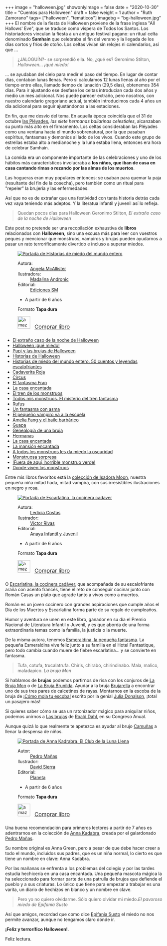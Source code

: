 +++
image = "halloween.jpg"
showonlyimage = false
date = "2020-10-30"
title = "Cuentos para Halloween"
draft = false
weight = 1
author = "Ruth Zamorano"
tags= ["halloween", "temáticos"]
imagebg = "bg-halloween.jpg"
+++
El nombre de la fiesta de Halloween proviene de la frase inglesa  "All Hallows' Eve", que se traduce como víspera de Todos los Santos. 
Los historiadores vinculan la fiesta a un antiguo festival pagano: un ritual celta denominado **Samhain** que celebraba el fin del verano y la llegada de los días cortos y fríos de otoño. 
Los celtas vivían sin relojes ni calendarios, así que ...
<!--more-->

>¿JALOGUÍN?- se sorprendió ella. No, ¿qué es? 
<span>Geronimo Stilton, 
<cite>Halloween... ¡qué miedo!</cite></span>

... se ayudaban del cielo para medir el paso del tiempo.  En lugar de contar días, contaban lunas llenas. Pero si calculamos 12 lunas llenas al año por el tiempo entre ellas, llamado tiempo de lunación (29,5 días), obtenemos 354 días. Para ir ajustando ese desfase los celtas introducían cada dos años y medio un mes adicional.  Nos puede parecer extraño, pero nosotros, con nuestro calendario gregoriano actual, también introducimos cada 4 años un día adicional para seguir ajustándonos a las estaciones.
  
En fin, que me desvío del tema. En aquella época coincidía que el 31 de octubre [las Pléyades](https://apod.nasa.gov/apod/ap021201.html), *las siete hermanas bailarinas celestiales*, alcanzaban su punto más alto en el firmamento. Los celtas consideraban las Pléyades como una ventana hacia el mundo sobrenatural, por la que pasaban espíritus, fantasmas y demonios al lado de los vivos. Cuando este grupo de estrellas estaba alto a medianoche y la luna estaba llena, entonces era hora de celebrar Samhain.

La comida era un componente importante de las celebraciones y uno de los hábitos más característicos involucraba a **los niños, que iban de casa en casa cantando rimas o rezando por las almas de los muertos**.

Las hogueras eran muy populares entonces: se usaban para quemar la paja (resultante del fin de la cosecha), pero también como un ritual para "repeler" la brujería y las enfermedades.

Así que no es de extrañar que una festividad con tanta historia detrás cada vez vaya teniendo más adeptos. Y la literatua infantil y juvenil así lo refleja. 

>Quedan pocos días para Halloween 
<span>Geronimo Stilton, 
<cite>El extraño caso de la noche de Halloween</cite></span>

Este post no pretende ser una recopilación exhaustiva de **libros** relacionados con **Halloween**, sino una excusa más para leer con vuestros peques y mencionar que monstruos, vampiros y brujas pueden ayudarnos a pasar un rato terroríficamente divertido e incluso a superar miedos.


<aside class="right">
    <figure class="book">
         <div class="book-cover">                      
    		<a href="https://miboky.es/libros/informacion/Historias-de-miedo-del-mundo-entero%3A-5o-cuentos-y-leyendas-escalofriantes-_-2411">
                <img src="https://m.media-amazon.com/images/I/51btzCsklPL.jpg" alt="Portada de Historias de miedo del mundo entero">
                </a></div>   
			<div class="bookDataBox">
                <dl class="bookData">
                    <dt>Autora:</dt>
                    <dd><a href="https://miboky.es/busqueda/libros?creatorOrPublisher=Autores%3AMcAllister%2C+Angela">Angela McAllister</a>  
                    </dd>
                    <dt>Ilustradora:</dt>
                    <dd><a href="https://miboky.es/busqueda/libros?creatorOrPublisher=Autores%3AAndronic%2C+Madalina">Madalina Andronic</a>                              
                    </dd>
                    <dt>Editorial:</dt>
                    <dd>
                        <a href="https://miboky.es/busqueda/libros?creatorOrPublisher=Editoriales%3AEDICIONES+SM">
                        Ediciones SM
                        </a>
                    </dd>
                </dl>
                <div class="filters">                               
			    <ul class="filters horizontal">
			        <li><span class="icon-age9  "></span>A partir de 6 años</li>
			    </ul>
			    <p>Formato <strong>Tapa dura</strong></p>
			     <div style="padding-bottom: 10px">
                        <img src="/assets/amazon-logo.jpeg" alt="amazon" style="height: 40px; padding-right: 10px">
                        <a href="https://www.amazon.es/dp/8413184045?tag=mibokyes-21&linkCode=osi&th=1&psc=1" target="_blank" style="font-size: 1.25em">Comprar libro</a>
                    </div>
                </div><!--// filters -->
            </div>
    </figure>
</aside>


* [El extraño caso de la noche de Halloween](https://miboky.es/libros/informacion/El-extra%C3%B1o-caso-de-la-noche-de-Halloween-_-2405)
* [Halloween ¡qué miedo!](https://miboky.es/libros/informacion/Stilton%3A-halloween...%C2%A1que-miedo%21-_-1256)
* [Pupi y las brujas de Halloween](https://miboky.es/libros/informacion/Pupi-y-las-brujas-de-Halloween-_-1245)
* [Historias de Halloween](https://miboky.es/libros/informacion/Historias-de-Halloween-_-1257)
* [Historias de miedo del mundo entero. 50 cuentos y leyendas escalofriantes](https://miboky.es/libros/informacion/Historias-de-miedo-del-mundo-entero%3A-5o-cuentos-y-leyendas-escalofriantes-_-2411)
* [Cadaverita Roja](https://miboky.es/libros/informacion/Cadavercita-Roja-_-1382)
* [Circus](https://miboky.es/libros/informacion/circus-_-1321)
* [El fantasma Fran](https://miboky.es/libros/informacion/El-fantasma-Fran-_-1117)
* [La casa encantada](https://miboky.es/bookCollections/show?bookCollectionId=1236)
* [El tren de los monstruos](https://miboky.es/libros/informacion/El-tren-de-los-monstruos.-Cuento-para-leer-a-oscuras-_-1617)
* [Todos mis monstruos. El misterio del tren fantasma](https://miboky.es/libros/informacion/Todos-mis-monstruos-1.-El-misterio-del-tren-fantasma.-_-1255)
* [Rufus](https://miboky.es/libros/informacion/Rufus%2C-el-murci%C3%A9lago-que-adoraba-los-colores-_-1253)
* [Un fantasma con asma](https://miboky.es/libros/informacion/Un-fantasma-con-asma-_-514)
* [El pequeño vampiro va a la escuela](https://miboky.es/libros/informacion/Peque%C3%B1o-vampiro-va-a-la-escuela-_-1323)
* [Amelia Fang y el baile barbárico](https://miboky.es/libros/informacion/Amelia-Fang-y-el-baile-barb%C3%A1rico--_-1324)
* [Guapa](https://miboky.es/libros/informacion/Guapa-_-1249) 
* [Genealogía de una bruja](https://miboky.es/libros/informacion/Genealog%C3%ADa-de-una-bruja-_-1258)
* [Hermanas](https://miboky.es/libros/informacion/Hermanas-_-1325)  
* [La casa encantada](https://miboky.es/libros/informacion/La-casa-encantada_-_-2012)
* [La mansión encantada](https://miboky.es/libros/informacion/La-mansi%C3%B3n-del-miedo-_-1132) 
* [A todos los monstruos les da miedo la oscuridad](https://miboky.es/libros/informacion/A-todos-los-monstruos-les-da-miedo-la-oscuridad-_-1003)
* [Monstruosa sorpresa](https://miboky.es/libros/informacion/Monstruosa-sorpresa-_-1238)
* [!Fuera de aquí, horrible monstruo verde!](https://miboky.es/libros/informacion/%C2%A1Fuera-de-aqu%C3%AD%2C-horrible-monstruo-verde%21-_-1684)
* [Donde viven los monstruos](https://miboky.es/libros/informacion/Donde-viven-los-monstruos-_-195)   


Entre mis libros favoritos está la [colección de Isadora Moon](https://miboky.es/busqueda/libros?creatorOrPublisher=Autores%3AHarriet+Muncaster), nuestra pequeña niña mitad hada, mitad vampira, con sus irresistibles ilustraciones en negro y rosa. 


<aside class="right">
    <figure class="book">
         <div class="book-cover">                      
    		<a href="https://miboky.es/libros/informacion/Escarlatina%2C-la-cocinera-cadaver-_-1329">
    <img src="https://images-eu.ssl-images-amazon.com/images/I/61-PKi%2BV3XL.jpg" alt="Portada de Escarlatina, la cocinera cadaver"></a></div>   
			<div class="bookDataBox">
                <dl class="bookData">
                    <dt>Autora:</dt>
                    <dd><a href="https://miboky.es/busqueda/libros?creatorOrPublisher=Autores%3ALedicia+Costas">Ledicia Costas</a>  
                    </dd>
                    <dt>Ilustrador:</dt>
                    <dd><a href="https://miboky.es/busqueda/libros?creatorOrPublisher=Ilustradores%3AV%C3%ADctor+Rivas">Victor Rivas</a>                              
                    </dd>
                    <dt>Editorial:</dt>
                    <dd>
                        <a href="https://miboky.es/busqueda/libros?creatorOrPublisher=Editoriales%3AAnaya+Infantil+y+Juvenil">
                            Anaya Infantil y Juvenil
                        </a>
                    </dd>
                </dl>
                <div class="filters">                               
			    <ul class="filters horizontal">
			        <li><span class="icon-age9"></span>A partir de 6 años</li>
			    </ul>
			    <p>Formato <strong>Tapa dura</strong></p>
			     <div style="padding-bottom: 10px">
                        <img src="/assets/amazon-logo.jpeg" alt="amazon" style="height: 40px; padding-right: 10px">
                        <a href="https://www.amazon.es/Escarlatina-Cocinera-Cad%C3%A1ver-Literatura-Infantil/dp/8469808958?SubscriptionId=AKIAJIIJ3YH2A2K7Z5SQ&tag=mibokyes-21&linkCode=xm2&camp=2025&creative=165953&creativeASIN=8469808958" target="_blank" style="font-size: 1.25em">Comprar libro</a>
                    </div>
                </div><!--// filters -->
            </div>
    </figure>
</aside>

O [Escarlatina, la cocinera cadáver](https://miboky.es/libros/informacion/Escarlatina%2C-la-cocinera-cadaver-_-1329), que acompañada de su escalofriante araña con acento francés, tiene el reto de conseguir cocinar junto con Román Casas un plato que agrade tanto a vivos como a muertos.  

Román es un joven cocinero con grandes aspiraciones que cumple años el Día de los Muertos y Escarlatina forma parte de su regalo de cumpleaños. 

Humor y aventura se unen en este libro, ganador en su día el Premio Nacional de Literatura Infantil y Juvenil,  y es que aborda de una forma extraordinaria temas como la familia, la justicia o la muerte.

De la misma autora, tenemos [Esmeraldina, la pequeña fantasma](https://miboky.es/libros/informacion/Esmeraldina%2C-la-peque%C3%B1a-fantasma-_-1327). La pequeña Esmeraldina vive feliz junto a su familia en el Hotel Fantastique, pero todo cambia cuando muere de fiebre escarlatina... y se convierte en fantasma.

>Tufa, cotufa, trucalatrufa. Chiris, chirabo, chirindinabo. Mala, malico, maladapico.
<span><cite>La bruja Mon</cite> </span>

Si hablamos de **brujas** podemos partirnos de risa con los conjuros de [La Bruja Mon](https://miboky.es/libros/informacion/La-bruja-Mon-_-1670) o de [La Bruja Brunilda](https://miboky.es/busqueda/libros?creatorOrPublisher=Autores%3AValerie+Thomas). Ayudar a la bruja [Brujarella](https://miboky.es/libros/informacion/Brujarella-_-1326) a encontrar uno de sus tres pares de calcetines de rayas. Montarnos en la escoba de la bruja de [¡Cómo mola tu escoba!](https://miboky.es/libros/informacion/%C2%A1C%C3%B3mo-mola-tu-escoba%21-_-60) escrito por la genial [Julia Donalson](https://miboky.es/busqueda/libros?creatorOrPublisher=Autores%3AJulia+Donaldson), ¡total un pasajero más!

Si quieres saber cómo se usa un ratonizador mágico para aniquilar niños, podemos unirnos a [Las brujas](https://miboky.es/libros/informacion/Las-brujas-_-1244) de  [Roald Dahl](https://miboky.es/busqueda/libros?creatorOrPublisher=Autores%3ARoald+Dahl), en su Congreso Anual.

Aunque quizá lo que realmente te apetezca es ayudar al brujo [Camuñas](https://miboky.es/libros/informacion/Camu%C3%B1as-_-951) a llenar la despensa de niños. 

<aside class="left">
    <figure class="book">
         <div class="book-cover">                      
    		<a href="https://miboky.es/libros/informacion/Anna-Kadabra.-El-Club-de-la-Luna-Llena-_-2410">
    <img src="https://m.media-amazon.com/images/I/516PV-9EdxL.jpg" alt="Portada de Anna Kadrabra, El Club de la Luna Llena"></a></div>   
			<div class="bookDataBox">
                <dl class="bookData">
                    <dt>Autor:</dt>
                    <dd><a href="https://miboky.es/busqueda/libros?creatorOrPublisher=Autores%3APedro+Ma%C3%B1as">Pedro Mañas</a>  
                    </dd>
                    <dt>Ilustrador:</dt>
                    <dd><a href="https://miboky.es/busqueda/libros?creatorOrPublisher=Autores%3ADavid+Sierra">David Sierra</a>                              
                    </dd>
                    <dt>Editorial:</dt>
                    <dd>
                        <a href="https://miboky.es/busqueda/libros?creatorOrPublisher=Editoriales%3APlaneta">
                            Planeta
                        </a>
                    </dd>
                </dl>
                <div class="filters">                               
			    <ul class="filters horizontal">
			        <li><span class="icon-age9"></span>A partir de 6 años</li>
			    </ul>
			    <p>Formato <strong>Tapa dura</strong></p>
			     <div style="padding-bottom: 10px">
                        <img src="/assets/amazon-logo.jpeg" alt="amazon" style="height: 40px; padding-right: 10px">
                        <a href="https://www.amazon.es/dp/8408223232?tag=mibokyes-21&linkCode=osi&th=1&psc=1" target="_blank" style="font-size: 1.25em">Comprar libro</a>
                    </div>
                </div><!--// filters -->
            </div>
    </figure>
</aside>




 Una buena recomendación para primeros lectores a partir de 7 años es adentrarnos en la colección de [Anna Kadabra](https://miboky.es/libros/informacion/Anna-Kadabra.-El-Club-de-la-Luna-Llena-_-2410), creada por el galardonado [Pedro Mañas](https://miboky.es/busqueda/libros?creatorOrPublisher=Autores%3APedro+Ma%C3%B1as).  
 
 Su nombre original es Anna Green, pero a pesar de que debe hacer creer a todo el mundo, incluidos sus padres, que es un niña normal, lo cierto es que tiene un nombre en clave: Anna Kadabra.  
 
 Por las mañanas se enfrenta a los problemas del colegio y por las tardes estudia hechicería en una casa encantada. Una pequeña mascota mágica la ha seleccionado para formar parte de una patrulla de brujos que defiende el pueblo y a sus criaturas. Lo único que tiene para empezar a trabajar es una varita, un diario de hechizos en blanco y un nombre en clave. 

>Pero yo no quiero olvidarme. Sólo quiero olvidar mi miedo.<span><cite>El pavoroso miedo de Epifanía Susto</cite> </span>

Así que amigos, recordad que como dice [Epifanía Susto](https://miboky.es/libros/informacion/El-Pavoroso-Miedo-De-Epifan%C3%ADa-Susto-_-2412) el miedo no nos permite avanzar, aunque no tengamos claro dónde ir. 

**¡Feliz y terrorífico Halloween!**. 

Feliz lectura.

